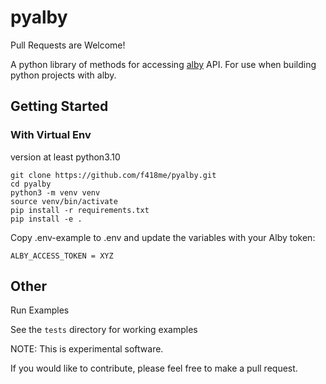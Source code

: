 # pyalby

Pull Requests are Welcome!

A python library of methods for accessing [alby](https://guides.getalby.com/developer-guide/v/alby-wallet-api/) API. For use when building python projects with alby. 




## Getting Started

### With Virtual Env

version at least python3.10

```
git clone https://github.com/f418me/pyalby.git
cd pyalby
python3 -m venv venv
source venv/bin/activate
pip install -r requirements.txt
pip install -e .
```

Copy .env-example to .env and update the variables with your Alby token:

```
ALBY_ACCESS_TOKEN = XYZ
```




## Other


Run Examples

See the `tests` directory for working examples

NOTE: This is experimental software. 

If you would like to contribute, please feel free to make a pull request. 
